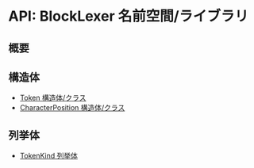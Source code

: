 # API: BlockLexer 名前空間/ライブラリ

## 概要

## 構造体

- [Token 構造体/クラス](Token/index.md)
- [CharacterPosition 構造体/クラス](CharacterPosition/index.md)

## 列挙体

- [TokenKind 列挙体](TokenKind/index.md)
